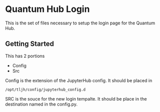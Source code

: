 # Quantum Hub Login

This is the set of files necessary to setup the login page for the Quantum Hub.


## Getting Started

This has 2 portions
 * Config
 * Src

Config is the extension of the JupyterHub config.  It should be placed in 
```
/opt/tljh/config/jupyterhub_config.d
```

SRC is the souce for the new login tempalte.
It should be place in the destination named in the config.py.

